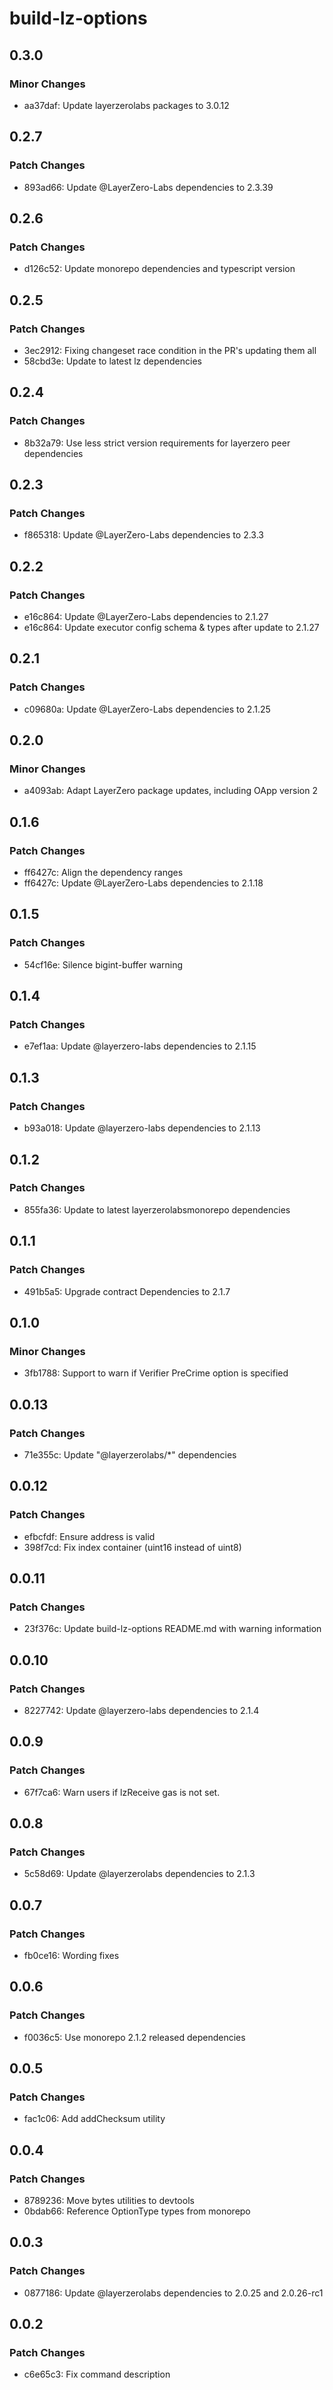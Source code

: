 # build-lz-options

## 0.3.0

### Minor Changes

- aa37daf: Update layerzerolabs packages to 3.0.12

## 0.2.7

### Patch Changes

- 893ad66: Update @LayerZero-Labs dependencies to 2.3.39

## 0.2.6

### Patch Changes

- d126c52: Update monorepo dependencies and typescript version

## 0.2.5

### Patch Changes

- 3ec2912: Fixing changeset race condition in the PR's updating them all
- 58cbd3e: Update to latest lz dependencies

## 0.2.4

### Patch Changes

- 8b32a79: Use less strict version requirements for layerzero peer dependencies

## 0.2.3

### Patch Changes

- f865318: Update @LayerZero-Labs dependencies to 2.3.3

## 0.2.2

### Patch Changes

- e16c864: Update @LayerZero-Labs dependencies to 2.1.27
- e16c864: Update executor config schema & types after update to 2.1.27

## 0.2.1

### Patch Changes

- c09680a: Update @LayerZero-Labs dependencies to 2.1.25

## 0.2.0

### Minor Changes

- a4093ab: Adapt LayerZero package updates, including OApp version 2

## 0.1.6

### Patch Changes

- ff6427c: Align the dependency ranges
- ff6427c: Update @LayerZero-Labs dependencies to 2.1.18

## 0.1.5

### Patch Changes

- 54cf16e: Silence bigint-buffer warning

## 0.1.4

### Patch Changes

- e7ef1aa: Update @layerzero-labs dependencies to 2.1.15

## 0.1.3

### Patch Changes

- b93a018: Update @layerzero-labs dependencies to 2.1.13

## 0.1.2

### Patch Changes

- 855fa36: Update to latest layerzerolabsmonorepo dependencies

## 0.1.1

### Patch Changes

- 491b5a5: Upgrade contract Dependencies to 2.1.7

## 0.1.0

### Minor Changes

- 3fb1788: Support to warn if Verifier PreCrime option is specified

## 0.0.13

### Patch Changes

- 71e355c: Update "@layerzerolabs/\*" dependencies

## 0.0.12

### Patch Changes

- efbcfdf: Ensure address is valid
- 398f7cd: Fix index container (uint16 instead of uint8)

## 0.0.11

### Patch Changes

- 23f376c: Update build-lz-options README.md with warning information

## 0.0.10

### Patch Changes

- 8227742: Update @layerzero-labs dependencies to 2.1.4

## 0.0.9

### Patch Changes

- 67f7ca6: Warn users if lzReceive gas is not set.

## 0.0.8

### Patch Changes

- 5c58d69: Update @layerzerolabs dependencies to 2.1.3

## 0.0.7

### Patch Changes

- fb0ce16: Wording fixes

## 0.0.6

### Patch Changes

- f0036c5: Use monorepo 2.1.2 released dependencies

## 0.0.5

### Patch Changes

- fac1c06: Add addChecksum utility

## 0.0.4

### Patch Changes

- 8789236: Move bytes utilities to devtools
- 0bdab66: Reference OptionType types from monorepo

## 0.0.3

### Patch Changes

- 0877186: Update @layerzerolabs dependencies to 2.0.25 and 2.0.26-rc1

## 0.0.2

### Patch Changes

- c6e65c3: Fix command description
